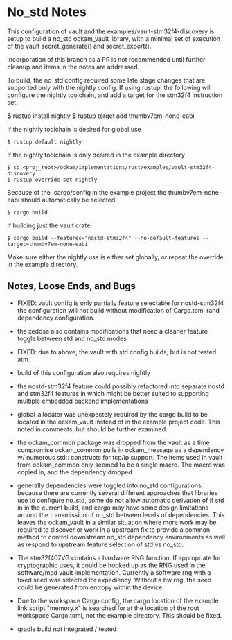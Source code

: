 
# No_std Notes

This configuration of vault and the examples/vault-stm32f4-discovery is
setup to build a no_std ockam_vault library, with a minimal set of
execution of the vault secret_generate() and secret_export().

Incorporation of this branch as a PR is not recommended until further
cleanup and items in the notes are addressed.

To build, the no_std config required some late stage changes that are supported
only with the nightly config. If using rustup, the following will configure
the nightly toolchain, and add a target for the stm32f4 instruction set.

$ rustup install nightly
$ rustup target add thumbv7em-none-eabi

If the nightly toolchain is desired for global use

	$ rustup default nightly

If the nightly toolchain is only desired in the example directory

    $ cd <proj_root>/ockam/implementations/rust/examples/vault-stm32f4-discovery
    $ rustup override set nightly

Because of the .cargo/config in the example project the thumbv7em-none-eabi
should automatically be selected.

    $ cargo build

If building just the vault crate

	$ cargo build --features="nostd-stm32f4" --no-default-features --target=thumbv7em-none-eabi

Make sure either the nightly use is either set globally, or repeat the override
in the example directory.


## Notes, Loose Ends, and Bugs

* FIXED: vault config is only partially feature selectable for nostd-stm32f4
  the configuration will not build without modification of Cargo.toml
  rand dependency configuration.

* the xeddsa also contains modifications that need a cleaner feature toggle
  between std and no_std modes

* FIXED: due to above, the vault with std config builds, but is not tested atm.

* build of this configuration also requires nightly

* the nostd-stm32f4 feature could possibly refactored into separate
  nostd and stm32f4 features in which might be better suited to supporting
  multiple embedded backend implementations

* global_allocator was unexpectely required by the cargo build to be located
  in the ockam_vault instead of in the example project code. This noted in
  comments, but should be further examined.

* the ockam_common package was dropped from the vault as a time compromise
  ockam_common pulls in ockam_message as a dependency w/ numerous std:: constructs for tcp/ip support. The items used in vault from ockam_common only seemed to be a single macro. The macro was copied in, and the dependency
  dropped

* generally dependencies were toggled into no_std configurations, because there
  are currently several different approaches that libraries use to configure
  no_std, some do not allow automatic derivation of if std in in the current
  build, and cargo may have some design limitations around the transmission
  of no_std between levels of dependencies. This leaves the ockam_vault in
  a similar situation where more work may be required to discover or work in
  a upstream fix to provide a common method to control downstream no_std
  dependency environments as well as respond to upstream feature selection of
  std vs no_std.

* The stm32f407VG contains a hardware RNG function. If appropriate for
  cryptographic uses, it could be hooked up as the RNG used in the
  software/mod vault implementation. Currently a software rng with a fixed seed
  was selected for expediency. Without a hw rng, the seed could be generated
  from entropy within the device.

* Due to the workspace Cargo config, the cargo location of the example link
  script "memory.x" is searched for at the location of the root workspace Cargo.toml, not the example directory. This should be fixed.

* gradle build not integrated / tested
